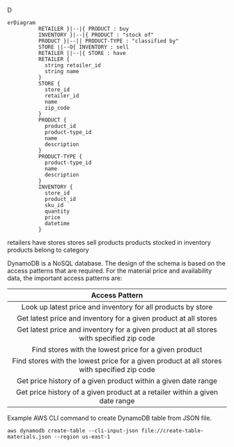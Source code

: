 D

```mermaid
erDiagram
          RETAILER }|--|{ PRODUCT : buy
          INVENTORY }|--|{ PRODUCT : "stock of"
          PRODUCT }|--|| PRODUCT-TYPE : "classified by"
          STORE ||--O{ INVENTORY : sell
          RETAILER ||--|{ STORE : have
          RETAILER {
            string retailer_id
            string name
          }
          STORE {
            store_id
            retailer_id
            name
            zip_code
          }
          PRODUCT {
            product_id
            product-type_id
            name
            description
          }
          PRODUCT-TYPE {
            product-type_id
            name
            description
          }
          INVENTORY {
            store_id
            product_id
            sku_id
            quantity
            price
            datetime
          }

```

retailers have stores
stores sell products
products stocked in inventory
products belong to category

DynamoDB is a NoSQL database.  The design of the schema is based on the access patterns that are required.   For the material price and availability data, the important access patterns are:

| Access Pattern |
|:---:|
| Look up latest price and inventory for all products by store |
| Get latest price and inventory for a given product at all stores |
| Get latest price and inventory for a given product at all stores with specified zip code |
| Find stores with the lowest price for a given product |
| Find stores with the lowest price for a given product at all stores with specified zip code |
| Get price history of a given product within a given date range |
| Get price history of a given product at a retailer within a given date range |

Example AWS CLI command to create DynamoDB table from JSON file.

```
aws dynamodb create-table --cli-input-json file://create-table-materials.json --region us-east-1
```
